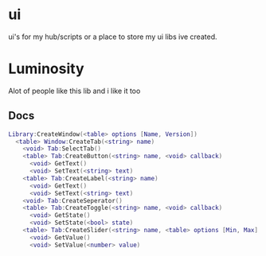 # ui
ui's for my hub/scripts or a place to store my ui libs ive created.

# Luminosity
Alot of people like this lib and i like it too

## Docs
```lua
Library:CreateWindow(<table> options [Name, Version])
  <table> Window:CreateTab(<string> name)
    <void> Tab:SelectTab()
    <table> Tab:CreateButton(<string> name, <void> callback)
      <void> GetText()
      <void> SetText(<string> text)
    <table> Tab:CreateLabel(<string> name)
      <void> GetText()
      <void> SetText(<string> text)
    <void> Tab:CreateSeperator()
    <table> Tab:CreateToggle(<string> name, <void> callback)
      <void> GetState()
      <void> SetState(<bool> state)
    <table> Tab:CreateSlider(<string> name, <table> options [Min, Max], <void> callback)
      <void> GetValue()
      <void> SetValue(<number> value)
```
